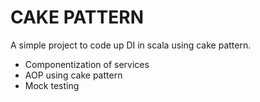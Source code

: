 # CAKE PATTERN #

A simple project to code up DI in scala using cake pattern.

* Componentization of services
* AOP using cake pattern
* Mock testing